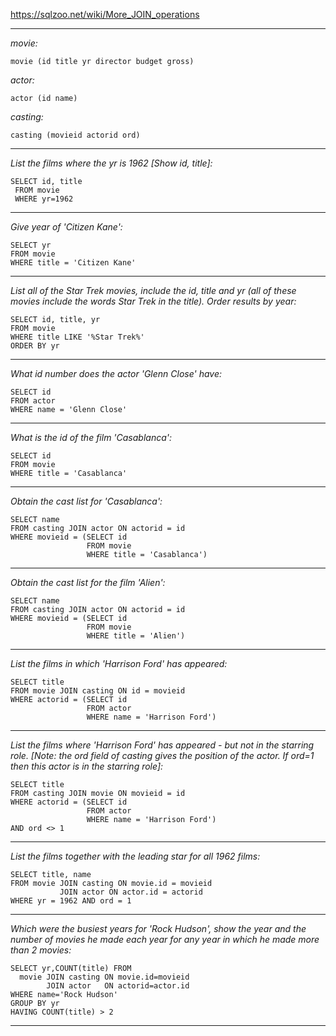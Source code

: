 https://sqlzoo.net/wiki/More_JOIN_operations
***
*movie:*
```
movie (id title	yr director budget gross)
```
*actor:*
```
actor (id name)
```
*casting:*
```
casting (movieid actorid ord)
```
***
*List the films where the yr is 1962 [Show id, title]:*
```
SELECT id, title
 FROM movie
 WHERE yr=1962
```
***
*Give year of 'Citizen Kane':*
```
SELECT yr
FROM movie
WHERE title = 'Citizen Kane'
```
***
*List all of the Star Trek movies, include the id, title and yr (all of these movies include the words Star Trek in the title). Order results by year:*
```
SELECT id, title, yr
FROM movie
WHERE title LIKE '%Star Trek%'
ORDER BY yr
```
***
*What id number does the actor 'Glenn Close' have:*
```
SELECT id
FROM actor
WHERE name = 'Glenn Close'
```
***
*What is the id of the film 'Casablanca':*
```
SELECT id
FROM movie
WHERE title = 'Casablanca'
```
***
*Obtain the cast list for 'Casablanca':*
```
SELECT name
FROM casting JOIN actor ON actorid = id
WHERE movieid = (SELECT id
                 FROM movie
                 WHERE title = 'Casablanca')
```
***
*Obtain the cast list for the film 'Alien':*
```
SELECT name
FROM casting JOIN actor ON actorid = id
WHERE movieid = (SELECT id
                 FROM movie
                 WHERE title = 'Alien')
```
***
*List the films in which 'Harrison Ford' has appeared:*
```
SELECT title 
FROM movie JOIN casting ON id = movieid
WHERE actorid = (SELECT id 
                 FROM actor 
                 WHERE name = 'Harrison Ford')
```
***
*List the films where 'Harrison Ford' has appeared - but not in the starring role. [Note: the ord field of casting gives the position of the actor. If ord=1 then this actor is in the starring role]:*
```
SELECT title 
FROM casting JOIN movie ON movieid = id
WHERE actorid = (SELECT id 
                 FROM actor 
                 WHERE name = 'Harrison Ford')
AND ord <> 1
```
***
*List the films together with the leading star for all 1962 films:*
```
SELECT title, name
FROM movie JOIN casting ON movie.id = movieid
           JOIN actor ON actor.id = actorid
WHERE yr = 1962 AND ord = 1
```
***
*Which were the busiest years for 'Rock Hudson', show the year and the number of movies he made each year for any year in which he made more than 2 movies:*
```
SELECT yr,COUNT(title) FROM
  movie JOIN casting ON movie.id=movieid
        JOIN actor   ON actorid=actor.id
WHERE name='Rock Hudson'
GROUP BY yr
HAVING COUNT(title) > 2
```
***

